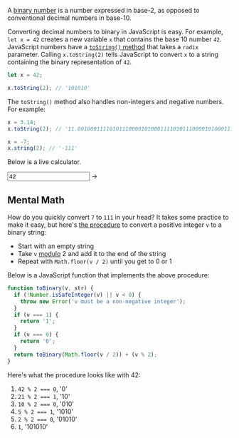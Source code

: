 A [binary number](https://en.wikipedia.org/wiki/Binary_number) is a number expressed in base-2, as opposed to conventional decimal numbers in base-10.

Converting decimal numbers to binary in JavaScript is easy.
For example, `let x = 42` creates a new variable `x` that contains the base 10 number `42`.
JavaScript numbers have a [`toString()` method](https://developer.mozilla.org/en-US/docs/Web/JavaScript/Reference/Global_Objects/Number/toString) that takes a `radix` parameter.
Calling `x.toString(2)` tells JavaScript to convert `x` to a string containing the binary representation of `42`.

```javascript
let x = 42;

x.toString(2); // '101010'
```

The `toString()` method also handles non-integers and negative numbers. For example:

```javascript
x = 3.14;
x.toString(2); // '11.001000111101011100001010001111010111000010100011111'

x = -7;
x.string(2); // '-111'
```

Below is a live calculator.

<input type="number" id="decimal" value="42" />
-> <span id="result"></span>
<script>
  document.querySelector('#result').innerHTML = parseFloat(document.querySelector('#decimal').value).toString(2);
  document.querySelector('#decimal').addEventListener('change', function() {
    const value = parseFloat(document.querySelector('#decimal').value);
    if (value == null || isNaN(value)) {
      return;
    } 
    document.querySelector('#result').innerHTML = value.toString(2);
  });
</script>

## Mental Math

How do you quickly convert `7` to `111` in your head?
It takes some practice to make it easy, but here's [the procedure](https://www.tutorialspoint.com/how-to-convert-decimal-to-binary) to convert a positive integer `v` to a binary string:

- Start with an empty string
- Take `v` [modulo](/tutorials/fundamentals/modulus) 2 and add it to the end of the string
- Repeat with `Math.floor(v / 2)` until you get to 0 or 1

Below is a JavaScript function that implements the above procedure:

```javascript
function toBinary(v, str) {
  if (!Number.isSafeInteger(v) || v < 0) {
    throw new Error('v must be a non-negative integer');
  }
  if (v === 1) {
    return '1';
  }
  if (v === 0) {
    return '0';
  }
  return toBinary(Math.floor(v / 2)) + (v % 2);
}
```

Here's what the procedure looks like with 42:

1. `42 % 2 === 0`, '0'
2. `21 % 2 === 1`, '10'
3. `10 % 2 === 0`, '010'
4. `5 % 2 === 1`, '1010'
5. `2 % 2 === 0`, '01010'
6. `1`, '101010'